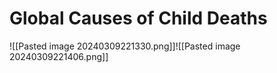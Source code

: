 # Global Causes of Child Deaths
![[Pasted image 20240309221330.png]]![[Pasted image 20240309221406.png]]